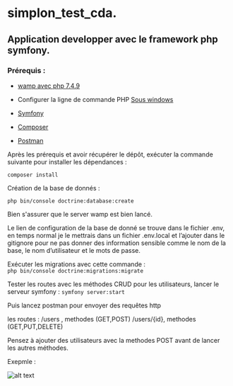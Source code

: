 # simplon_test_cda.

## Application developper avec le framework php symfony.

### Prérequis :

- [wamp avec php 7.4.9](https://www.wampserver.com/#download-wrapper)

- Configurer la ligne de commande PHP  [Sous windows](https://blog.emmanuelgautier.fr/configurer-la-ligne-de-commande-php-sous-windows/)

- [Symfony](https://symfony.com/download)

- [Composer](https://getcomposer.org/download/)

- [Postman](https://www.postman.com/downloads/)

Après les prérequis et avoir récupérer le dépôt, exécuter la commande suivante pour installer les dépendances :

```composer install```

Création de la base de donnés :

```php bin/console doctrine:database:create```

Bien s'assurer que le server wamp est bien lancé. 

Le lien de configuration de la base de donné se trouve dans le fichier .env, en temps normal je le mettrais dans un fichier .env.local et l’ajouter dans le gitignore pour ne pas donner des information sensible comme le nom de la base, le nom d’utilisateur et le mots de passe. 


Exécuter les migrations avec cette commande :  
```php bin/console doctrine:migrations:migrate```

Tester les routes avec les méthodes CRUD pour les utilisateurs, lancer le serveur symfony :
 ```symfony server:start```

Puis  lancez postman pour envoyer des requêtes http

les routes : 
/users , methodes (GET,POST)
/users/{id}, methodes (GET,PUT,DELETE)

Pensez à ajouter des utilisateurs avec la methodes POST avant de lancer les autres méthodes.

Exepmle : 

![alt text](https://github.com/Rasta63/simplon_test_cda/blob/master/CapturePostMan.PNG "Capture d'écran postman")
